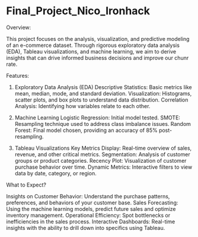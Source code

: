 # Final_Project_Nico_Ironhack

Overview:

This project focuses on the analysis, visualization, and predictive modeling of an e-commerce dataset. Through rigorous exploratory data analysis (EDA), Tableau visualizations, and machine learning, we aim to derive insights that can drive informed business decisions and improve our chunr rate.

Features:

1. Exploratory Data Analysis (EDA)
Descriptive Statistics: Basic metrics like mean, median, mode, and standard deviation.
Visualization: Histograms, scatter plots, and box plots to understand data distribution.
Correlation Analysis: Identifying how variables relate to each other.

2. Machine Learning
Logistic Regression: Initial model tested.
SMOTE: Resampling technique used to address class imbalance issues.
Random Forest: Final model chosen, providing an accuracy of 85% post-resampling.

3. Tableau Visualizations
Key Metrics Display: Real-time overview of sales, revenue, and other critical metrics.
Segmentation: Analysis of customer groups or product categories.
Recency Plot: Visualization of customer purchase behavior over time.
Dynamic Metrics: Interactive filters to view data by date, category, or region.


What to Expect?

Insights on Customer Behavior: Understand the purchase patterns, preferences, and behaviors of your customer base.
Sales Forecasting: Using the machine learning models, predict future sales and optimize inventory management.
Operational Efficiency: Spot bottlenecks or inefficiencies in the sales process.
Interactive Dashboards: Real-time insights with the ability to drill down into specifics using Tableau.
